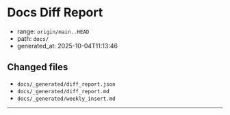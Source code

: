 # Docs Diff Report

- range: `origin/main..HEAD`
- path: `docs/`
- generated_at: 2025-10-04T11:13:46

## Changed files
- `docs/_generated/diff_report.json`
- `docs/_generated/diff_report.md`
- `docs/_generated/weekly_insert.md`

---

